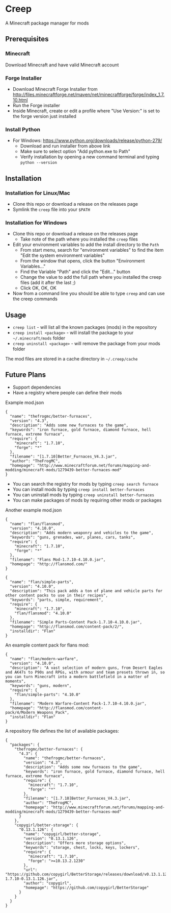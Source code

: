 # Creep

A Minecraft package manager for mods

## Prerequisites

### Minecraft
Download Minecraft and have valid Minecraft account

### Forge Installer 
 - Download Minecraft Forge Installer from http://files.minecraftforge.net/maven/net/minecraftforge/forge/index_1.7.10.html
 - Run the Forge installer
 - Inside Minecraft, create or edit a profile where "Use Version:" is set to
   the forge version just installed

### Install Python
 - For Windows: https://www.python.org/downloads/release/python-279/
   - Download and run installer from above link
   - Make sure to select option "Add python.exe to Path"
   - Verify installation by opening a new command terminal and typing `python --version`

## Installation

### Installation for Linux/Mac
 - Clone this repo or download a release on the releases page
 - Symlink the `creep` file into your `$PATH`

### Installation for Windows
 - Clone this repo or download a release on the releases page
   - Take note of the path where you installed the `creep` files
 - Edit your environment variables to add the install directory to the `Path`
   - From start menu, search for "environment variables" to find the item "Edit the system environment variables"
   - From the window that opens, click the button "Environment Variables..."
   - Find the Variable "Path" and click the "Edit..." button
   - Change the value to add the full path where you installed the creep files (add it after the last ;)
   - Click OK, OK, OK
 - Now from a command line you should be able to type `creep` and can use the creep commands

## Usage

 - `creep list` - will list all the known packages (mods) in the repository
 - `creep install <package>` - will install the package to your `~/.minecraft/mods` folder
 - `creep uninstall <package>` - will remove the package from your mods folder

The mod files are stored in a cache directory in `~/.creep/cache`

## Future Plans

 - Support dependencies
 - Have a registry where people can define their mods

Example mod.json
```
{
  "name": "thefrogmc/better-furnaces",
  "version": "4.3",
  "description": "Adds some new furnaces to the game",
  "keywords": "iron furnace, gold furnace, diamond furnace, hell furnace, extreme furnace",
  "require": {
    "minecraft": "1.7.10",
    "forge": "*"
  },
  "filename": "[1.7.10]Better_Furnaces_V4.3.jar",
  "author": "TheFrogMC",
  "homepage": "http://www.minecraftforum.net/forums/mapping-and-modding/minecraft-mods/1279439-better-furnaces-mod"
}   
```

 - You can search the registry for mods by typing `creep search furnace`
 - You can install mods by typing `creep install better-furnaces`
 - You can uninstall mods by typing `creep uninstall better-furnaces`
 - You can make packages of mods by requiring other mods or packages

Another example mod.json
```
{
  "name": "flan/flansmod",
  "version": "4.10.0",
  "description": "Adds modern weaponry and vehicles to the game",
  "keywords": "guns, grenades, war, planes, cars, tanks",
  "require": {
    "minecraft": "1.7.10",
    "forge": "*"
  },
  "filename": "Flans Mod-1.7.10-4.10.0.jar",
  "homepage": "http://flansmod.com/"
}
```

```
{
  "name": "flan/simple-parts",
  "version": "4.10.0",
  "description": "This pack adds a ton of plane and vehicle parts for other content packs to use in their recipes",
  "keywords": "parts, simple, requirement",
  "require": {
    "minecraft": "1.7.10",
    "flan/flansmod": "4.10.0"
  },
  "filename": "Simple Parts-Content Pack-1.7.10-4.10.0.jar",
  "homepage": "http://flansmod.com/content-pack/2/",
  "installdir": "Flan"
}
```

An example content pack for flans mod:
```
{
  "name": "flan/modern-warfare",
  "version": "4.10.0",
  "description": "A vast selection of modern guns, from Desert Eagles and AK47s to P90s and RPGs, with armour and team presets thrown in, so you can turn Minecraft into a modern battlefield in a matter of moments",
  "keywords": "guns, modern",
  "require": {
    "flan/simple-parts": "4.10.0"
  },
  "filename": "Modern Warfare-Content Pack-1.7.10-4.10.0.jar",
  "homepage": "http://flansmod.com/content-pack/4/Modern_Weapons_Pack",
  "installdir": "Flan"
}
```

A repository file defines the list of available packages:
```
{
  "packages": {
    "thefrogmc/better-furnaces": {
      "4.3": {
        "name": "thefrogmc/better-furnaces",
        "version": "4.3",
        "description": "Adds some new furnaces to the game",
        "keywords": "iron furnace, gold furnace, diamond furnace, hell furnace, extreme furnace",
        "require": {
          "minecraft": "1.7.10",
          "forge": "*"
        },
        "filename": "[1.7.10]Better_Furnaces_V4.3.jar",
        "author": "TheFrogMC",
        "homepage": "http://www.minecraftforum.net/forums/mapping-and-modding/minecraft-mods/1279439-better-furnaces-mod"
      }
    },
    "copygirl/better-storage": {
      "0.13.1.126": {
        "name": "copygirl/better-storage",
        "version": "0.13.1.126",
        "description": "Offers more storage options",
        "keywords": "storage, chest, locks, keys, lockers",
        "require": {
          "minecraft": "1.7.10",
          "forge": ">=10.13.2.1230"
        },
        "url": "https://github.com/copygirl/BetterStorage/releases/download/v0.13.1.126/BetterStorage-1.7.10-0.13.1.126.jar",
        "author": "copygirl",
        "homepage": "https://github.com/copygirl/BetterStorage"
      }
    }
  }
}
```
